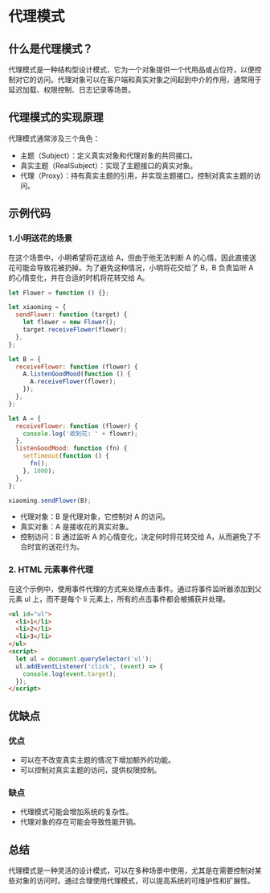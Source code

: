 # 代理模式

## 什么是代理模式？

代理模式是一种结构型设计模式，它为一个对象提供一个代用品或占位符，以便控制对它的访问。代理对象可以在客户端和真实对象之间起到中介的作用，通常用于延迟加载、权限控制、日志记录等场景。

## 代理模式的实现原理

代理模式通常涉及三个角色：

- 主题（Subject）：定义真实对象和代理对象的共同接口。
- 真实主题（RealSubject）：实现了主题接口的真实对象。
- 代理（Proxy）：持有真实主题的引用，并实现主题接口，控制对真实主题的访问。

## 示例代码

### 1.小明送花的场景

在这个场景中，小明希望将花送给 A，但由于他无法判断 A 的心情，因此直接送花可能会导致花被扔掉。为了避免这种情况，小明将花交给了 B，B 负责监听 A 的心情变化，并在合适的时机将花转交给 A。

```js
let Flower = function () {};

let xiaoming = {
  sendFlower: function (target) {
    let flower = new Flower();
    target.receiveFlower(flower);
  },
};

let B = {
  receiveFlower: function (flower) {
    A.listenGoodMood(function () {
      A.receiveFlower(flower);
    });
  },
};

let A = {
  receiveFlower: function (flower) {
    console.log('收到花: ' + flower);
  },
  listenGoodMood: function (fn) {
    setTimeout(function () {
      fn();
    }, 1000);
  },
};

xiaoming.sendFlower(B);
```

- 代理对象：B 是代理对象，它控制对 A 的访问。
- 真实对象：A 是接收花的真实对象。
- 控制访问：B 通过监听 A 的心情变化，决定何时将花转交给 A，从而避免了不合时宜的送花行为。

### 2. HTML 元素事件代理

在这个示例中，使用事件代理的方式来处理点击事件。通过将事件监听器添加到父元素 ul 上，而不是每个 li 元素上，所有的点击事件都会被捕获并处理。

```html
<ul id="ul">
  <li>1</li>
  <li>2</li>
  <li>3</li>
</ul>
<script>
  let ul = document.querySelector('ul');
  ul.addEventListener('click', (event) => {
    console.log(event.target);
  });
</script>
```

## 优缺点

### 优点

- 可以在不改变真实主题的情况下增加额外的功能。
- 可以控制对真实主题的访问，提供权限控制。

### 缺点

- 代理模式可能会增加系统的复杂性。
- 代理对象的存在可能会导致性能开销。

## 总结

代理模式是一种灵活的设计模式，可以在多种场景中使用，尤其是在需要控制对某些对象的访问时。通过合理使用代理模式，可以提高系统的可维护性和扩展性。
